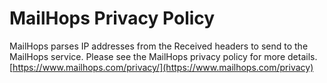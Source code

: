 # MailHops Privacy Policy

MailHops parses IP addresses from the Received headers to send to the MailHops service.  Please see the MailHops privacy policy for more details. [https://www.mailhops.com/privacy/](https://www.mailhops.com/privacy)
